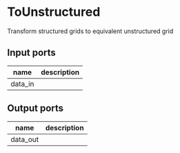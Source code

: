 
# ToUnstructured
Transform structured grids to equivalent unstructured grid

## Input ports
|name|description|
|-|-|
|data_in||



## Output ports
|name|description|
|-|-|
|data_out||
